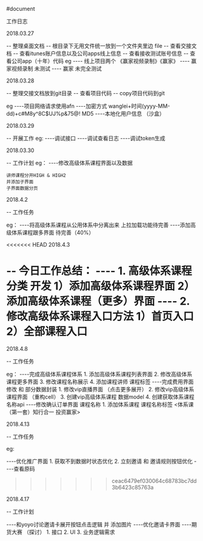 #document

工作日志

2018.03.27

-- 整理桌面文档
-- 根目录下无用文件统一放到一个文件夹里边 file
-- 查看交接文档
-- 查看itunes账户信息以及公司apps线上信息
-- 查看接收测试账号信息
-- 查看公司app（十年）代码
eg 
---- 线上项目两个 《赢家视频录制》《赢家》
---- 赢家视频录制 未测试
---- 赢家 未完全测试

2018.03.28

-- 整理交接文档放到git目录
-- 查看项目代码
-- copy项目代码到git

eg
----项目网络请求使用afn
----加密方式 wanglei+时间(yyyy-MM-dd)+c#M8y^8C$UJ%p&75@!   MD5
----本地化用户信息 （沙盒）


2018.03.29

-- 开展工作
eg:
----调试接口
----调试查看日志
----调试token生成

	

2018.03.30

-- 工作计划
eg：
----修改高级体系课程界面以及数据

	讲师课程分开HIGH & HIGH2
	并添加子界面
	子界面数据分页
	

2018.4.2

-- 工作任务

eg： 
----将高级体系课程从公用体系中分离出来 上拉加载功能待完善
----添加高级体系课程跟多界面 待完善（40%）



<<<<<<< HEAD
2018.4.3 

-- 今日工作总结：
---- 1. 高级体系课程 分类 开发
 	1）添加高级体系课程界面
 	2）添加高级体系课程（更多）界面
---- 2. 修改高级体系课程入口方法
	1）首页入口
 	2）全部课程入口
=======
2018.4.8

-- 工作任务

eg：
----完成高级体系课程体系
	1. 添加高级体系课程列表界面
	2. 修改高级体系课程更多界面
	3. 修改课程名称展示
	4. 添加课程讲师 课程标签
----完成费用界面修改 和 部分数据封装
	1. 修改vip直播界面 （点击更多展开）
	2. 修改vip高级体系课程界面 （重构cell）
	3. 创建vip高级体系课程 数据model 
	4. 创建获取体系课程名称api 
----修改确认订单界面 课程名称
	1. 添加体系课程 课程名称标签 <体系课（第一套）知行合一 投资赢家>
	


2018.4.13

-- 工作任务

eg:

----优化推广界面
	1. 获取不到数据时状态优化
	2. 立刻邀请 和 邀请规则按钮优化
----查看原码

>>>>>>> ceac6479ef030064c68783bc7dd3b6423c85763a

2018.4.17

-- 工作计划

----和yoyo讨论邀请卡展开按钮点击逻辑 并 添加图片
----优化邀请卡界面
----期货大赛 （探讨）
	1. 接口
	2. UI
	3. 业务逻辑需求
